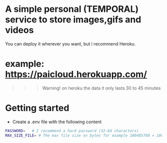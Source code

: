 <h1>A simple personal <b>(TEMPORAL)</b> service to store images,gifs and videos</h1>

<p>You can deploy it wherever you want, but i recommend Heroku.</p>

# example: https://paicloud.herokuapp.com/

>>> Warning! on heroku the data it only lasts 30 to 45 minutes

<h1>Getting started</h1>

- Create a .env file with the following content

```sh
PASSWORD=   # I recommend a hard password (32-64 characters)
MAX_SIZE_FILE= # The max file size on bytes for example 100485760 = 100mb

```
